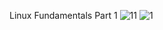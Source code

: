 Linux Fundamentals Part 1
![11](https://github.com/Bernardo7274/Portafolio-de-Evidencias/assets/133809860/7d806056-7fac-4b18-a03e-b223b2b352a3)
![1](https://github.com/Bernardo7274/Portafolio-de-Evidencias/assets/133809860/0d38d510-5bc4-4c88-b37a-f19b29ca806d)
